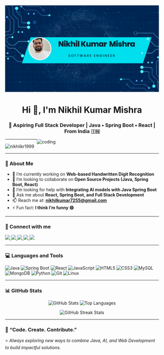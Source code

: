 <!-- ✅ GITHUB PROFILE README (Professional Version for Nikhil Kumar Mishra) -->

![](https://github.com/Nikhilkr1999/Nikhilkr1999/blob/main/BannerGitHub.png)

<h1 align="center">Hi 👋, I'm Nikhil Kumar Mishra</h1>
<h3 align="center">🚀 Aspiring Full Stack Developer | Java • Spring Boot • React | From India 🇮🇳</h3>

<img align="right" alt="coding" width="400" src="https://user-images.githubusercontent.com/55389276/140866485-8fb1c876-9a8f-4d6a-98dc-08c4981eaf70.gif">

---

<p align="left">
  <img src="https://komarev.com/ghpvc/?username=nikhilkr1999&label=Profile%20views&color=0e75b6&style=flat" alt="nikhilkr1999" />
</p>

---

### 🌟 About Me

- 🔭 I’m currently working on **Web-based Handwritten Digit Recognition**
- 👯 I’m looking to collaborate on **Open Source Projects (Java, Spring Boot, React)**
- 🤝 I’m looking for help with **Integrating AI models with Java Spring Boot**
- 💬 Ask me about **React, Spring Boot, and Full Stack Development**
- 📫 Reach me at: **nikhilkumar7255@gmail.com**
- ⚡ Fun fact: **I think I’m funny 😄**

---

### 🤝 Connect with me

<p align="left">
  <a href="https://leetcode.com/u/nikhil_kumar_mishra/" target="_blank">
    <img src="https://img.shields.io/badge/LeetCode-F89F1B?style=for-the-badge&logo=leetcode&logoColor=white" />
  </a>
  <a href="https://www.hackerrank.com/nikhilkumar7255" target="_blank">
    <img src="https://img.shields.io/badge/HackerRank-00EA64?style=for-the-badge&logo=hackerrank&logoColor=white" />
  </a>
  <a href="https://twitter.com/k09674557nikhil" target="_blank">
    <img src="https://img.shields.io/badge/Twitter-1DA1F2?style=for-the-badge&logo=twitter&logoColor=white" />
  </a>
  <a href="https://www.linkedin.com/in/nikhilkumarmishra01/" target="_blank">
    <img src="https://img.shields.io/badge/LinkedIn-0077B5?style=for-the-badge&logo=linkedin&logoColor=white" />
  </a>
  <a href="https://www.youtube.com/@nikcoder7" target="_blank">
    <img src="https://img.shields.io/badge/YouTube-FF0000?style=for-the-badge&logo=youtube&logoColor=white" />
  </a>
</p>

---

### 💻 Languages and Tools

<p align="left">
  <img src="https://cdn.jsdelivr.net/gh/devicons/devicon/icons/java/java-original.svg" width="40" height="40" alt="Java"/>
  <img src="https://cdn.jsdelivr.net/gh/devicons/devicon/icons/spring/spring-original.svg" width="40" height="40" alt="Spring Boot"/>
  <img src="https://cdn.jsdelivr.net/gh/devicons/devicon/icons/react/react-original.svg" width="40" height="40" alt="React"/>
  <img src="https://cdn.jsdelivr.net/gh/devicons/devicon/icons/javascript/javascript-original.svg" width="40" height="40" alt="JavaScript"/>
  <img src="https://cdn.jsdelivr.net/gh/devicons/devicon/icons/html5/html5-original.svg" width="40" height="40" alt="HTML5"/>
  <img src="https://cdn.jsdelivr.net/gh/devicons/devicon/icons/css3/css3-original.svg" width="40" height="40" alt="CSS3"/>
  <img src="https://cdn.jsdelivr.net/gh/devicons/devicon/icons/mysql/mysql-original.svg" width="40" height="40" alt="MySQL"/>
  <img src="https://cdn.jsdelivr.net/gh/devicons/devicon/icons/mongodb/mongodb-original.svg" width="40" height="40" alt="MongoDB"/>
  <img src="https://cdn.jsdelivr.net/gh/devicons/devicon/icons/python/python-original.svg" width="40" height="40" alt="Python"/>
  <img src="https://cdn.jsdelivr.net/gh/devicons/devicon/icons/git/git-original.svg" width="40" height="40" alt="Git"/>
  <img src="https://cdn.jsdelivr.net/gh/devicons/devicon/icons/linux/linux-original.svg" width="40" height="40" alt="Linux"/>
</p>

---

### 📊 GitHub Stats

<p align="center">
  <img src="https://github-readme-stats.vercel.app/api?username=nikhilkr1999&show_icons=true&theme=tokyonight" alt="GitHub Stats" height="160"/>
  <img src="https://github-readme-stats.vercel.app/api/top-langs/?username=nikhilkr1999&layout=compact&theme=tokyonight" alt="Top Languages" height="160"/>
</p>

<p align="center">
  <img src="https://github-readme-streak-stats.herokuapp.com/?user=nikhilkr1999&theme=tokyonight" alt="GitHub Streak Stats" />
</p>

---

### 🧠 “Code. Create. Contribute.”
⭐ *Always exploring new ways to combine Java, AI, and Web Development to build impactful solutions.*

